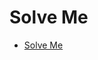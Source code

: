 # Solve Me
- [Solve Me](https://x.com/zkai/status/1806130340375003357?s=46&t=P7s0yLt0GgYd3hb1rHzceg)

